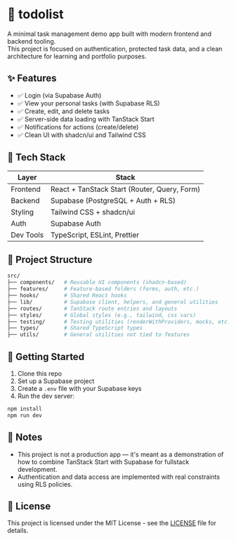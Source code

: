 # 📝 todolist

A minimal task management demo app built with modern frontend and backend tooling.  
This project is focused on authentication, protected task data, and a clean architecture for learning and portfolio purposes.

## ✨ Features

- ✅ Login (via Supabase Auth)
- ✅ View your personal tasks (with Supabase RLS)
- ✅ Create, edit, and delete tasks
- ✅ Server-side data loading with TanStack Start
- ✅ Notifications for actions (create/delete)
- ✅ Clean UI with shadcn/ui and Tailwind CSS

## 🧱 Tech Stack

| Layer     | Stack                                        |
| --------- | -------------------------------------------- |
| Frontend  | React + TanStack Start (Router, Query, Form) |
| Backend   | Supabase (PostgreSQL + Auth + RLS)           |
| Styling   | Tailwind CSS + shadcn/ui                     |
| Auth      | Supabase Auth                                |
| Dev Tools | TypeScript, ESLint, Prettier                 |

## 📁 Project Structure

```bash
src/
├── components/   # Reusable UI components (shadcn-based)
├── features/     # Feature-based folders (forms, auth, etc.)
├── hooks/        # Shared React hooks
├── lib/          # Supabase client, helpers, and general utilities
├── routes/       # TanStack route entries and layouts
├── styles/       # Global styles (e.g., tailwind, css vars)
├── testing/      # Testing utilities (renderWithProviders, mocks, etc.)
├── types/        # Shared TypeScript types
├── utils/        # General utilities not tied to features
```

## 🚀 Getting Started

1. Clone this repo
2. Set up a Supabase project
3. Create a `.env` file with your Supabase keys
4. Run the dev server:

```bash
npm install
npm run dev
```

## 📌 Notes

- This project is not a production app — it's meant as a demonstration of how to combine TanStack Start with Supabase for fullstack development.
- Authentication and data access are implemented with real constraints using RLS policies.

## 🪪 License

This project is licensed under the MIT License - see the [LICENSE](LICENSE) file for details.
